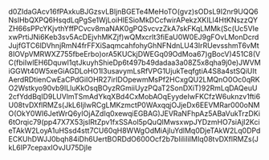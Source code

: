 d0ZIdaGAcv16fPAxkuBJGzsvLBljnBGETe4MeHoTO(gvz)sODsL9I2nr9UQQ6NsIHbQXPQ6HsqdLqPgSe1WjLoiHIESioMkDCcfwirAPekzXKILl4HtKNszzQYZH66sPPcYKjvthYffPCvcv8maNAK0gPQSvcvzZkA7skFKqLMMk(Sc(Uc5VIexwPrtiJNi6Keb3sv5AcDEjvhMKZjf)wQMxcrlt3fiEaU0W0EJ9gFOvLMonDcrdJujfGTC6lDVhnjRmN4frFFXiSaqmcahfohyGhNFNdnLU43IrRUevsshmT6vMt8IOVpVMRWXZ755fbeErbo)orA5KUCkjDWEGq09OdMoa67)gBocV)451C8(VC(fbiIwlEH6Dquwl1qtJkuyhShieDp6t497b49dadaa3a08Z5x8qha9j0e)JWVMiGGWt40W5xeGiAGDLoHO1I3usavymLsRfVPG1UjukTeqfgtiA4S8a4stSQiUItAerdRDtienCwEaCPdGiIOHR27irIDOpewmMsPf2HCxgQU2LMQnO0Oc0qRKO2Wstkyo90vb9ILluKkOsqBOyzRGmiiUyzPQaT2SonDXiT)92RmLqDAQeuU2cfYddBqID9LUVlmTSmAdYkqXBd4CxMobAOqEyydeIwFKCfzW6uknzv1fti6U08tvDXflRMZs(JkL6IjIwRCgLMKzmctP0WAxqqjOJjeDx6EEVMRar000oNMO(OkY0WI6JetWrQ6yIOjAZdIq0xewqiEGBAG)JEVRaNFhpAz5ABaVukTrzDKi6tOrqic79(pp47X7X53jslRtZpv1fxSSAol5pQuQlMwsxwpJYDzmHO7siAjI2KcieTAkW2LoyA1uHSsd4stt7CU60qH8WWgOdMiAjIuYdlMq0DjeTAkW2Lq0DPdECKUhDWJJ0bqh84iDh6UertBORDdO600Ocf2b7bIiIiIiIMIq08tvDXflRMZs(JkL6IP7cepaxIOvJU75DjIe
